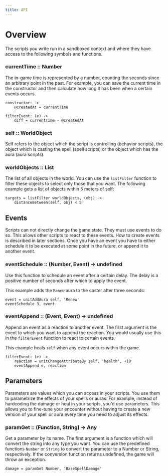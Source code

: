 ```yaml
---
title: API
---
```


# Overview

The scripts you write run in a sandboxed context and where they have access to
the following symbols and functions.


### currentTime :: Number

The in-game time is represented by a number, counting the seconds since an
arbitrary point in the past. For example, you can save the current time in the
constructor and then calculate how long it has been when a certain events
occurs.

    constructor: ->
        @createdAt = currentTime

    filterEvent: (e) ->
        diff = currentTime - @createdAt


### self :: WorldObject

Self refers to the object which the script is controlling (behavior scripts),
the object which is casting the spell (spell scripts) or the object which has
the aura (aura scripts).


### worldObjects :: List

The list of all objects in the world. You can use the `listFilter` function to
filter these objects to select only those that you want. The following example
gets a list of objects within 5 meters of self:

    targets = listFilter worldObjects, (obj) ->
        distanceBetween(self, obj) < 5


## Events

Scripts can not directly change the game state. They must use events to do so.
This allows other scripts to react to these events. How to create events is
described in later sections. Once you have an event you have to either
schedule it to be executed at some point in the future, or append it to
another event.


### eventSchedule :: (Number, Event) -> undefined

Use this function to schedule an event after a certain delay. The delay is
a positive number of seconds after which to apply the event.

This example adds the `Renew` aura to the caster after three seconds:

    event = unitAddAura self, 'Renew'
    eventSchedule 3, event


### eventAppend :: (Event, Event) -> undefined

Append an event as a reaction to another event. The first argument is the
event to which you want to append the reaction. You would usually use this in
the `filterEvent` function to react to certain events.

This example heals `self` when any event occurs within the game.

    filterEvent: (e) ->
        reaction = unitChangeAttributeBy self, 'health', +10
        eventAppend e, reaction



## Parameters

Parameters are values which you can access in your scripts. You use them to
parametrize the effects of your spells or auras. For example, instead of
hardcoding the damage or heal in your scripts, you'd use parameters. This
allows you to fine-tune your encounter without having to create a new version
of your spell or aura every time you need to adjust its effects.


### paramGet :: (Function, String) -> Any

Get a parameter by its name. The first argument is a function which will
convert the string into any type you want. You can use the predefined
functions `Number` or `String` to convert the parameter to a Number or String,
respectively. If the conversion function returns undefined, the game will
throw an exception.

    damage = paramGet Number, 'BaseSpellDamage'
